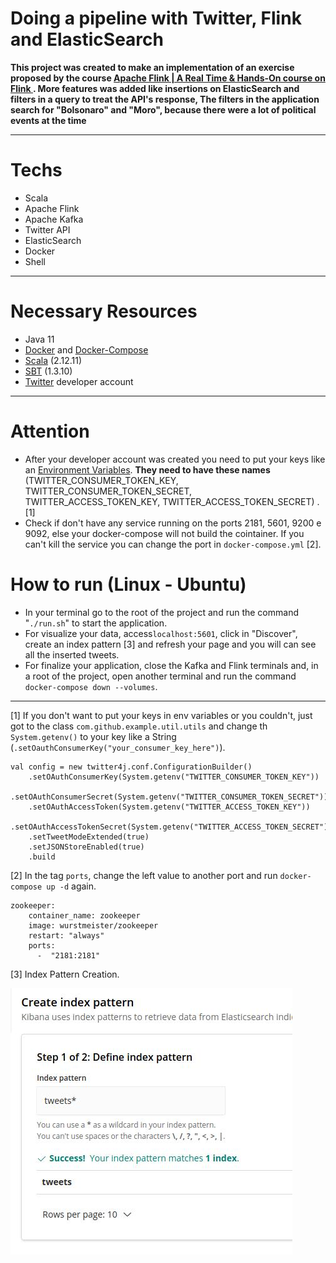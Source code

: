 
# Doing a pipeline with Twitter, Flink and ElasticSearch
**This project was created to make an implementation of an exercise proposed by the course [ Apache Flink | A Real Time & Hands-On course on Flink ](https://www.udemy.com/course/apache-flink-a-real-time-hands-on-course-on-flink/). More features was added like insertions on ElasticSearch and filters in a query to treat the API's response, The filters in the application search for "Bolsonaro" and "Moro", because there were a lot of political events at the time**

---

# Techs
* Scala
* Apache Flink
* Apache Kafka
* Twitter API
* ElasticSearch
* Docker
* Shell

---
# Necessary Resources
* Java 11 
* [Docker](https://www.docker.com/) and [Docker-Compose](https://docs.docker.com/compose/install/)
* [Scala](https://www.scala-lang.org/download/) (2.12.11)
* [SBT](https://www.scala-sbt.org/download.html) (1.3.10)
* [Twitter](https://developer.twitter.com/en) developer account

---
# Attention
* After your developer account was created you need to put your keys like an [Environment Variables](https://linuxize.com/post/how-to-set-and-list-environment-variables-in-linux/). **They need to have these names** (TWITTER_CONSUMER_TOKEN_KEY, TWITTER_CONSUMER_TOKEN_SECRET, TWITTER_ACCESS_TOKEN_KEY, TWITTER_ACCESS_TOKEN_SECRET) . [1]
* Check if don't have any service running on the ports 2181, 5601, 9200 e 9092, else your docker-compose will not build the cointainer. If you can't kill the service you can change the port in ```docker-compose.yml``` [2].

# How to run (Linux - Ubuntu)
* In your terminal go to the root of the project and run the command "```./run.sh```" to start the application.
* For visualize your data, access```localhost:5601```, click in "Discover", create an index pattern [3] and refresh your page and you will can see all the inserted tweets.
* For finalize your application, close the Kafka and Flink terminals and, in a root of the project, open another terminal and run the command ```docker-compose down --volumes```.


---
[1] If you don't want to put your keys in env variables or you couldn't, just got to the class ```com.github.example.util.utils``` and change th ```System.getenv()``` to your key like a String (```.setOauthConsumerKey("your_consumer_key_here")```).
```
val config = new twitter4j.conf.ConfigurationBuilder()
    .setOAuthConsumerKey(System.getenv("TWITTER_CONSUMER_TOKEN_KEY"))
    .setOAuthConsumerSecret(System.getenv("TWITTER_CONSUMER_TOKEN_SECRET"))
    .setOAuthAccessToken(System.getenv("TWITTER_ACCESS_TOKEN_KEY"))
    .setOAuthAccessTokenSecret(System.getenv("TWITTER_ACCESS_TOKEN_SECRET"))
    .setTweetModeExtended(true)
    .setJSONStoreEnabled(true)
    .build
```

[2] In the tag ```ports```, change the left value to another port and run ```docker-compose up -d``` again.
```
zookeeper:
    container_name: zookeeper
    image: wurstmeister/zookeeper
    restart: "always"
    ports:
      -  "2181:2181"
```

[3] Index Pattern Creation.

![](images/index.jpg)
